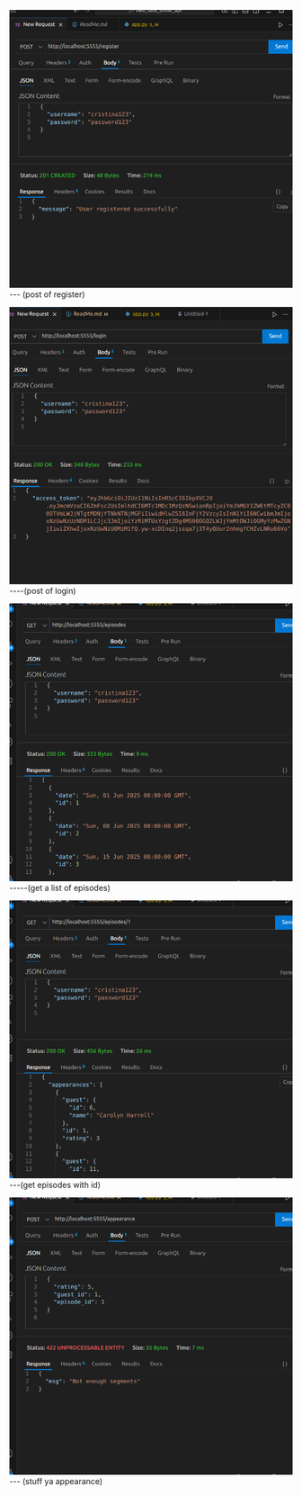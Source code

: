 ![alt text](image.png) --- (post of register)

![alt text](image-1.png) ----(post of login)

![alt text](image-2.png) -----(get a list of episodes)

![alt text](image-3.png)---(get episodes with id)

![alt text](image-4.png) --- (stuff ya appearance)

